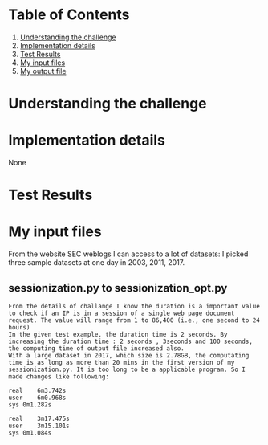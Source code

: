 
# Table of Contents
1. [Understanding the challenge](README.md#understanding-the-challenge)
2. [Implementation details](README.md#implementation-details)
3. [Test Results](README.md#test-results)
4. [My input files](README.md#my-input-files)
5. [My output file](README.md#my-output-file)

# Understanding the challenge


# Implementation details

None


# Test Results


# My input files

From the website SEC weblogs I can access to a lot of datasets:
I picked three sample datasets at one day in 2003, 2011, 2017.

## sessionization.py to sessionization_opt.py

    From the details of challange I know the duration is a important value to check if an IP is in a session of a single web page document request. The value will range from 1 to 86,400 (i.e., one second to 24 hours)
    In the given test example, the duration time is 2 seconds. By increasing the duration time : 2 seconds , 3seconds and 100 seconds, the computing time of output file increased also. 
    With a large dataset in 2017, which size is 2.78GB, the computating time is as long as more than 20 mins in the first version of my sessionization.py. It is too long to be a applicable program. So I made changes like following:
    
    real	6m3.742s
    user	6m0.968s
    sys	0m1.282s

    real	3m17.475s
    user	3m15.101s
    sys	0m1.084s



